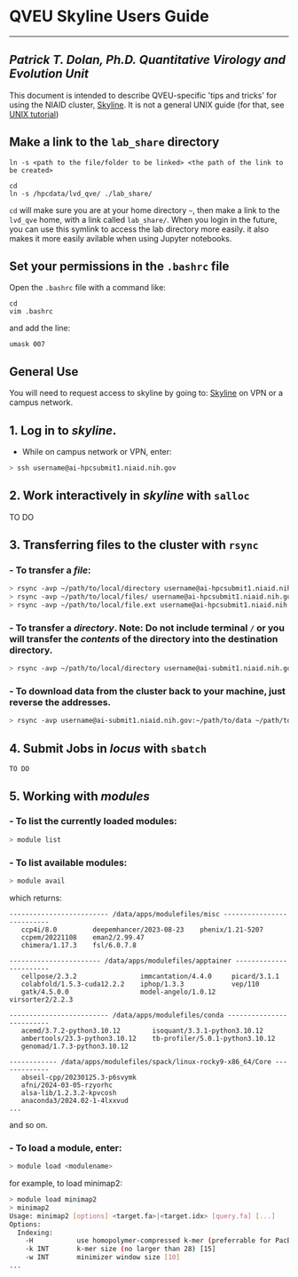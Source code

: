 # QVEU Skyline Users Guide
----------------------------------
_Patrick T. Dolan, Ph.D._
_Quantitative Virology and Evolution Unit_
----------------------------------


This document is intended to describe QVEU-specific 'tips and tricks' for using the NIAID cluster, [Skyline](skyline.niaid.nih.gov). It is not a general UNIX guide (for that, see [UNIX tutorial](https://github.com/QVEU/QVEU_Code/new/main/Tutorials/unix_tutorial.md))

## Make a link to the `lab_share` directory

`ln -s <path to the file/folder to be linked> <the path of the link to be created>`

```
cd
ln -s /hpcdata/lvd_qve/ ./lab_share/
```
`cd` will make sure you are at your home directory `~`, then make a link to the `lvd_qve` home, with a link called `lab_share/`. When you login in the future, you can use this symlink to access the lab directory more easily. it also makes it more easily avilable when using Jupyter notebooks. 

## Set your permissions in the `.bashrc` file
Open the `.bashrc` file with a command like:
```
cd
vim .bashrc
```
and add the line:
```
umask 007
```

## General Use

You will need to request access to skyline by going to: [Skyline](skyline.niaid.nih.gov) on VPN or a campus network. 

## 1. Log in to _skyline_.
- While on campus network or VPN, enter:
``` bash
> ssh username@ai-hpcsubmit1.niaid.nih.gov
```

## 2. Work interactively in _skyline_ with `salloc`
TO DO

## 3. Transferring files to the cluster with `rsync`
### - To transfer a ___file___:
``` bash
> rsync -avp ~/path/to/local/directory username@ai-hpcsubmit1.niaid.nih.gov:~/path/to/destination/dir/
> rsync -avp ~/path/to/local/files/ username@ai-hpcsubmit1.niaid.nih.gov:~/path/to/destination/dir/
> rsync -avp ~/path/to/local/file.ext username@ai-hpcsubmit1.niaid.nih.gov:~/path/to/destination/dir/
```

### - To transfer a ___directory___. __Note__: Do not include terminal `/` or you will transfer the _contents_ of the directory into the destination directory.
``` bash
> rsync -avp ~/path/to/local/directory username@ai-submit1.niaid.nih.gov:~/path/to/destination/
```

### - To __download__ data from the cluster back to your machine, just reverse the addresses. 
``` bash
> rsync -avp username@ai-submit1.niaid.nih.gov:~/path/to/data ~/path/to/local/directory/
```


## 4. Submit Jobs in _locus_ with `sbatch`
```
TO DO
```

## 5. Working with ___modules___
### - To list the currently loaded modules:
``` bash
> module list
```
### - To list available modules:
``` bash
> module avail
```
which returns: 
```
------------------------- /data/apps/modulefiles/misc --------------------------
   ccp4i/8.0         deepemhancer/2023-08-23    phenix/1.21-5207
   ccpem/20221108    eman2/2.99.47
   chimera/1.17.3    fsl/6.0.7.8

----------------------- /data/apps/modulefiles/apptainer -----------------------
   cellpose/2.3.2                immcantation/4.4.0     picard/3.1.1
   colabfold/1.5.3-cuda12.2.2    iphop/1.3.3            vep/110
   gatk/4.5.0.0                  model-angelo/1.0.12    virsorter2/2.2.3

------------------------- /data/apps/modulefiles/conda -------------------------
   acemd/3.7.2-python3.10.12        isoquant/3.3.1-python3.10.12
   ambertools/23.3-python3.10.12    tb-profiler/5.0.1-python3.10.12
   genomad/1.7.3-python3.10.12

------------ /data/apps/modulefiles/spack/linux-rocky9-x86_64/Core -------------
   abseil-cpp/20230125.3-p6svymk
   afni/2024-03-05-rzyorhc
   alsa-lib/1.2.3.2-kpvcosh
   anaconda3/2024.02-1-4lxxvud
...

```
and so on. 

### - To load a module, enter:
``` bash
> module load <modulename>
```
for example, to load minimap2:
``` bash
> module load minimap2
> minimap2
Usage: minimap2 [options] <target.fa>|<target.idx> [query.fa] [...]
Options:
  Indexing:
    -H           use homopolymer-compressed k-mer (preferrable for PacBio)
    -k INT       k-mer size (no larger than 28) [15]
    -w INT       minimizer window size [10]
...
```
